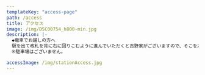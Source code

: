 ```yaml
---
templateKey: "access-page"
path: /access
title: アクセス
image: /img/DSC00754_h800-min.jpg
description: |-
  ◆電車でお越しの方へ
  駅を出て改札を背に右に回りこむように進んでいただくと吉野家がございますので、そこを左に曲がった通りの左側にございます。ダイソーの向かい、回転寿司屋さんの２階です。
  ※駐車場はございません。

accessImage: /img/stationAccess.jpg
---
```

